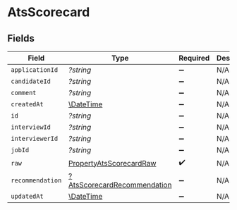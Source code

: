 # AtsScorecard


## Fields

| Field                                                                            | Type                                                                             | Required                                                                         | Description                                                                      |
| -------------------------------------------------------------------------------- | -------------------------------------------------------------------------------- | -------------------------------------------------------------------------------- | -------------------------------------------------------------------------------- |
| `applicationId`                                                                  | *?string*                                                                        | :heavy_minus_sign:                                                               | N/A                                                                              |
| `candidateId`                                                                    | *?string*                                                                        | :heavy_minus_sign:                                                               | N/A                                                                              |
| `comment`                                                                        | *?string*                                                                        | :heavy_minus_sign:                                                               | N/A                                                                              |
| `createdAt`                                                                      | [\DateTime](https://www.php.net/manual/en/class.datetime.php)                    | :heavy_minus_sign:                                                               | N/A                                                                              |
| `id`                                                                             | *?string*                                                                        | :heavy_minus_sign:                                                               | N/A                                                                              |
| `interviewId`                                                                    | *?string*                                                                        | :heavy_minus_sign:                                                               | N/A                                                                              |
| `interviewerId`                                                                  | *?string*                                                                        | :heavy_minus_sign:                                                               | N/A                                                                              |
| `jobId`                                                                          | *?string*                                                                        | :heavy_minus_sign:                                                               | N/A                                                                              |
| `raw`                                                                            | [PropertyAtsScorecardRaw](../../models/shared/PropertyAtsScorecardRaw.md)        | :heavy_check_mark:                                                               | N/A                                                                              |
| `recommendation`                                                                 | [?AtsScorecardRecommendation](../../models/shared/AtsScorecardRecommendation.md) | :heavy_minus_sign:                                                               | N/A                                                                              |
| `updatedAt`                                                                      | [\DateTime](https://www.php.net/manual/en/class.datetime.php)                    | :heavy_minus_sign:                                                               | N/A                                                                              |